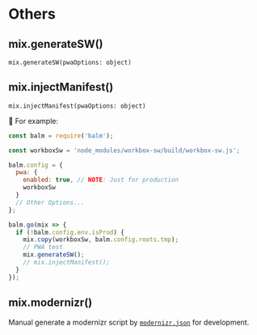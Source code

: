 # Others

## mix.generateSW()

`mix.generateSW(pwaOptions: object)`

## mix.injectManifest()

`mix.injectManifest(pwaOptions: object)`

:chestnut: For example:

```js
const balm = require('balm');

const workboxSw = 'node_modules/workbox-sw/build/workbox-sw.js';

balm.config = {
  pwa: {
    enabled: true, // NOTE: Just for production
    workboxSw
  }
  // Other Options...
};

balm.go(mix => {
  if (!balm.config.env.isProd) {
    mix.copy(workboxSw, balm.config.roots.tmp);
    // PWA test
    mix.generateSW();
    // mix.injectManifest();
  }
});
```

## mix.modernizr()

Manual generate a modernizr script by [`modernizr.json`](https://github.com/Modernizr/Modernizr/blob/master/lib/config-all.json) for development.
